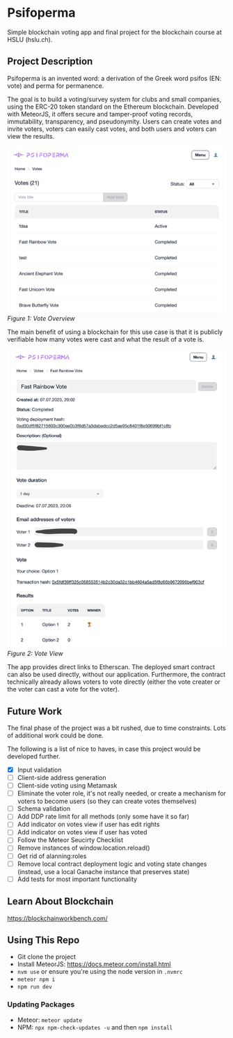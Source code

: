 # Psifoperma

Simple blockchain voting app and final project for the blockchain course at HSLU (hslu.ch).

## Project Description

Psifoperma is an invented word: a derivation of the Greek word psifos (EN: vote) and perma for permanence.

The goal is to build a voting/survey system for clubs and small companies, using the ERC-20 token standard on the Ethereum blockchain. Developed with MeteorJS, it offers secure and tamper-proof voting records, immutability, transparency, and pseudonymity. Users can create votes and invite voters, voters can easily cast votes, and both users and voters can view the results.

![Vote Overview](./_assets/vote-overview.png)
_Figure 1: Vote Overview_

The main benefit of using a blockchain for this use case is that it is publicly verifiable how many votes were cast and what the result of a vote is.

![Vote View](./_assets/vote-view.png)
_Figure 2: Vote View_

The app provides direct links to Etherscan. The deployed smart contract can also be used directly, without our application. Furthermore, the contract technically already allows voters to vote directly (either the vote creater or the voter can cast a vote for the voter).

## Future Work

The final phase of the project was a bit rushed, due to time constraints. Lots of additional work could be done.

The following is a list of nice to haves, in case this project would be developed further.

-   [x] Input validation
-   [ ] Client-side address generation
-   [ ] Client-side voting using Metamask
-   [ ] Eliminate the voter role, it's not really needed, or create a mechanism for voters to become users (so they can create votes themselves)
-   [ ] Schema validation
-   [ ] Add DDP rate limit for all methods (only some have it so far)
-   [ ] Add indicator on votes view if user has edit rights
-   [ ] Add indicator on votes view if user has voted
-   [ ] Follow the Meteor Seucirty Checklist
-   [ ] Remove instances of window.location.reload()
-   [ ] Get rid of alanning:roles
-   [ ] Remove local contract deployment logic and voting state changes (instead, use a local Ganache instance that preserves state)
-   [ ] Add tests for most important functionality

## Learn About Blockchain

https://blockchainworkbench.com/

## Using This Repo

-   Git clone the project
-   Install MeteorJS: https://docs.meteor.com/install.html
-   `nvm use` or ensure you're using the node version in `.nvmrc`
-   `meteor npm i`
-   `npm run dev`

### Updating Packages

-   Meteor: `meteor update`
-   NPM: `npx npm-check-updates -u` and then `npm install`

